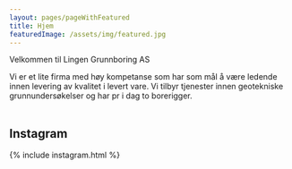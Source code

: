```yaml
---
layout: pages/pageWithFeatured
title: Hjem
featuredImage: /assets/img/featured.jpg
---
```


Velkommen til Lingen Grunnboring AS

Vi er et lite firma med høy kompetanse som har som mål å være ledende innen levering av kvalitet i levert vare.
Vi tilbyr tjenester innen geotekniske grunnundersøkelser og har pr i dag to borerigger.
<br><br>
## Instagram

{% include instagram.html %}
